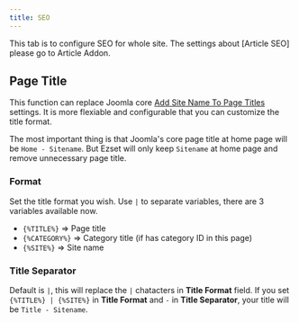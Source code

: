 ```yaml
---
title: SEO
---
```


This tab is to configure SEO for whole site. The settings about [Article SEO] please go to Article Addon.

## Page Title



This function can replace Joomla core [Add Site Name To Page Titles](https://docs.joomla.org/J3.x:Global_configuration#SEO_Settings_Group) settings. It is more flexiable and configurable that you can customize the title format. 

The most important thing is that Joomla's core page title at home page will be `Home - Sitename`. But Ezset will only keep `Sitename` at home page and remove unnecessary page title.

### Format

Set the title format you wish. Use `|` to separate variables, there are 3 variables available now.

- `{%TITLE%}` => Page title
- `{%CATEGORY%}` => Category title (if has category ID in this page)
- `{%SITE%}` => Site name

### Title Separator

Default is `|`, this will replace the `|` chatacters in **Title Format** field. If you set `{%TITLE%} | {%SITE%}` in **Title Format** and `-` in **Title Separator**, your title will be `Title - Sitename`.



